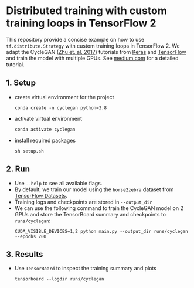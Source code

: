 # Distributed training with custom training loops in TensorFlow 2
This repository provide a concise example on how to use `tf.distribute.Strategy` with custom training loops in TensorFlow 2. We adapt the CycleGAN ([Zhu et. al. 2017](https://arxiv.org/pdf/1703.10593.pdf)) tutorials from [Keras](https://keras.io/examples/generative/cyclegan) and [TensorFlow](https://www.tensorflow.org/tutorials/generative/cyclegan) and train the model with multiple GPUs. See [medium.com](https://medium.com) for a detailed tutorial.

## 1. Setup
- create virtual environment for the project
  ```
  conda create -n cyclegan python=3.8
  ```
- activate virtual environment
  ```
  conda activate cyclegan
  ```
- install required packages
  ```
  sh setup.sh
  ```

## 2. Run
- Use `--help` to see all available flags.
- By default, we train our model using the `horse2zebra` dataset from [TensorFlow Datasets](https://www.tensorflow.org/datasets/catalog/cycle_gan#cycle_ganhorse2zebra).
- Training logs and checkpoints are stored in `--output_dir`
- We can use the following command to train the CycleGAN model on 2 GPUs and store the TensorBoard summary and checkpoints to `runs/cyclegan`:
  ```
  CUDA_VISIBLE_DEVICES=1,2 python main.py --output_dir runs/cyclegan --epochs 200
  ``` 


## 3. Results
- Use `TensorBoard` to inspect the training summary and plots
  ```
  tensorboard --logdir runs/cyclegan
  ```